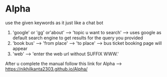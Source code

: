 # Alpha
use the given keywords as it just like a chat bot
1. 'google' or 'gg' or'about' --> 'topic u want to search' --> uses google as default search engine to get results for the query you provided
2. 'book bus' --> 'from place' --> 'to place' --> bus ticket booking page will appear
3. 'web' --> 'enter the web url without SUFFIX WWW.'

After u complete the manual follow this link for Alpha --> https://nikhilkanta2303.github.io/Alpha/
